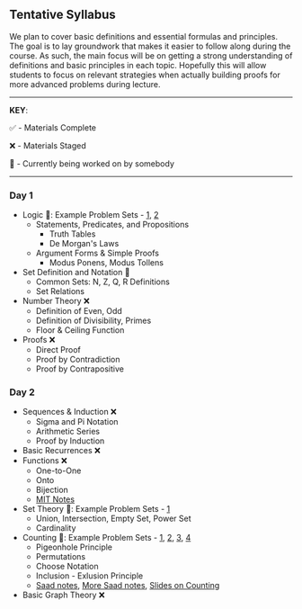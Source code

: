 ## Tentative Syllabus

We plan to cover basic definitions and essential formulas and principles.
The goal is to lay groundwork that makes it easier to follow along during the course. As such, the main focus will be on getting a strong understanding of definitions and basic principles in each topic. Hopefully this will allow students to focus on relevant strategies when actually building proofs for more advanced problems during lecture.

___

__KEY__:

✅ - Materials Complete

❌ - Materials Staged

🔨 - Currently being worked on by somebody

___

### Day 1

* Logic 🔨: Example Problem Sets -  [1](https://people.umass.edu/klement/100/logic-worksheet.html), [2](https://faculty.fordham.edu/klima/SymbolicLogic/Logic-Home-Exercises-1-PL.pdf)
    * Statements, Predicates, and Propositions
        * Truth Tables
        * De Morgan's Laws
    * Argument Forms & Simple Proofs
        * Modus Ponens, Modus Tollens
* Set Definition and Notation 🔨
    * Common Sets: N, Z, Q, R Definitions
    * Set Relations
* Number Theory ❌
    * Definition of Even, Odd
    * Definition of Divisibility, Primes
    * Floor & Ceiling Function
* Proofs ❌
    * Direct Proof
    * Proof by Contradiction
    * Proof by Contrapositive

### Day 2

* Sequences & Induction ❌
    * Sigma and Pi Notation
    * Arithmetic Series
    * Proof by Induction
* Basic Recurrences ❌
* Functions ❌
    * One-to-One
    * Onto
    * Bijection
    * [MIT Notes](https://ocw.mit.edu/courses/electrical-engineering-and-computer-science/6-042j-mathematics-for-computer-science-spring-2015/readings/MIT6_042JS15_Session7.pdf)
* Set Theory 🔨: Example Problem Sets - [1](https://ocw.mit.edu/courses/electrical-engineering-and-computer-science/6-042j-mathematics-for-computer-science-spring-2015/assignments/MIT6_042JS15_ps2.pdf)
    * Union, Intersection, Empty Set, Power Set
    * Cardinality
* Counting 🔨: Example Problem Sets - [1](http://www.cs.hunter.cuny.edu/~saad/courses/dm/hw/hw1.pdf), [2](http://www.cs.hunter.cuny.edu/~saad/courses/dm/hw/hw2.pdf), [3](http://homepages.gac.edu/~holte/courses/mcs256/documents/countingprobs.pdf), [4](https://www3.nd.edu/~dgalvin1/10120/10120_S16/Topic06_6p6_Galvin.pdf)
    * Pigeonhole Principle
    * Permutations
    * Choose Notation
    * Inclusion - Exlusion Principle
    * [Saad notes](http://www.cs.hunter.cuny.edu/~saad/courses/dm/notes/note2.pdf), [More Saad notes](http://www.cs.hunter.cuny.edu/~saad/courses/dm/notes/note4.pdf), [Slides on Counting](https://www.inf.ed.ac.uk/teaching/courses/dmmr/slides/14-15/Ch6.pdf)
* Basic Graph Theory ❌

